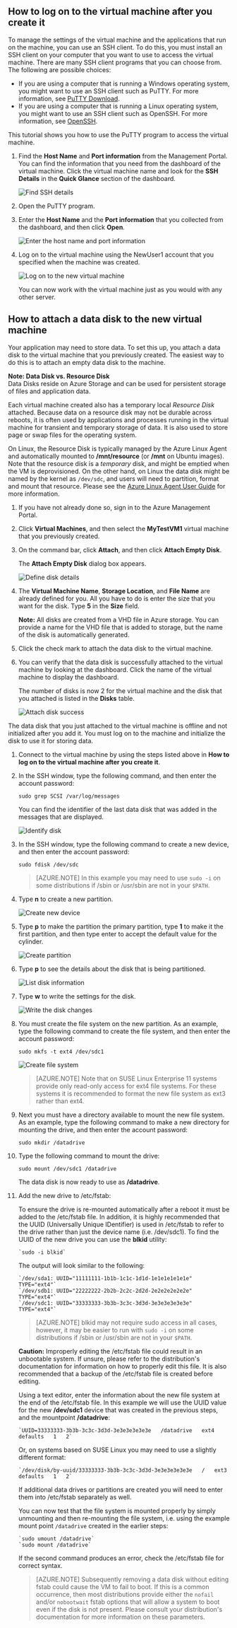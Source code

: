 <!---
Don't use this file. It's deprecated and will be removed. Instead use, virtual-machines-Linux-tutorial-log-on-attach-disk.md
-->

## <a id="logon"> </a>How to log on to the virtual machine after you create it ##

To manage the settings of the virtual machine and the applications that run on the machine, you can use an SSH client. To do this, you must install an SSH client on your computer that you want to use to access the virtual machine. There are many SSH client programs that you can choose from. The following are possible choices:

- If you are using a computer that is running a Windows operating system, you might want to use an SSH client such as PuTTY. For more information, see [PuTTY Download](http://www.chiark.greenend.org.uk/~sgtatham/putty/download.html).
- If you are using a computer that is running a Linux operating system, you might want to use an SSH client such as OpenSSH. For more information, see [OpenSSH](http://www.openssh.org/).

This tutorial shows you how to use the PuTTY program to access the virtual machine.

1. Find the **Host Name** and **Port information** from the Management Portal. You can find the information that you need from the dashboard of the virtual machine. Click the virtual machine name and look for the **SSH Details** in the **Quick Glance** section of the dashboard.

	![Find SSH details](./media/CreateVirtualMachineLinuxTutorial/SSHdetails.png)

2. Open the PuTTY program.

3. Enter the **Host Name** and the **Port information** that you collected from the dashboard, and then click **Open**.

	![Enter the host name and port information](./media/CreateVirtualMachineLinuxTutorial/putty.png)

4. Log on to the virtual machine using the NewUser1 account that you specified when the machine was created.

	![Log on to the new virtual machine](./media/CreateVirtualMachineLinuxTutorial/sshlogin.png)

	You can now work with the virtual machine just as you would with any other server.


## <a id="attachdisk"> </a>How to attach a data disk to the new virtual machine ##

Your application may need to store data. To set this up, you attach a data disk to the virtual machine that you previously created. The easiest way to do this is to attach an empty data disk to the machine.

**Note: Data Disk vs. Resource Disk**  
Data Disks reside on Azure Storage and can be used for persistent storage of files and application data.

Each virtual machine created also has a temporary local *Resource Disk* attached. Because data on a resource disk may not be durable across reboots, it is often used by applications and processes running in the virtual machine for transient and temporary storage of data. It is also used to store page or swap files for the operating system.

On Linux, the Resource Disk is typically managed by the Azure Linux Agent and automatically mounted to **/mnt/resource** (or **/mnt** on Ubuntu images). Note that the resource disk is a *temporary* disk, and might be emptied when the VM is deprovisioned. On the other hand, on Linux the data disk might be named by the kernel as `/dev/sdc`, and users will need to partition, format and mount that resource. Please see the [Azure Linux Agent User Guide](http://www.windowsazure.com/manage/linux/how-to-guides/linux-agent-guide/) for more information.



1. If you have not already done so, sign in to the Azure Management Portal.

2. Click **Virtual Machines**, and then select the **MyTestVM1** virtual machine that you previously created.

3. On the command bar, click **Attach**, and then click **Attach Empty Disk**.
	
	The **Attach Empty Disk** dialog box appears.

	![Define disk details](./media/CreateVirtualMachineLinuxTutorial/attachnewdisklinux.png)

4. The **Virtual Machine Name**, **Storage Location**, and **File Name** are already defined for you. All you have to do is enter the size that you want for the disk. Type **5** in the **Size** field.

	**Note:** All disks are created from a VHD file in Azure storage. You can provide a name for the VHD file that is added to storage, but the name of the disk is automatically generated.

5. Click the check mark to attach the data disk to the virtual machine.

6. You can verify that the data disk is successfully attached to the virtual machine by looking at the dashboard. Click the name of the virtual machine to display the dashboard.

	The number of disks is now 2 for the virtual machine and the disk that you attached is listed in the **Disks** table.

	![Attach disk success](./media/CreateVirtualMachineLinuxTutorial/attachemptysuccess.png)


The data disk that you just attached to the virtual machine is offline and not initialized after you add it. You must log on to the machine and initialize the disk to use it for storing data.

1. Connect to the virtual machine by using the steps listed above in **How to log on to the virtual machine after you create it**.


2. In the SSH window, type the following command, and then enter the account password:

	`sudo grep SCSI /var/log/messages`

	You can find the identifier of the last data disk that was added in the messages that are displayed.

	![Identify disk](./media/CreateVirtualMachineLinuxTutorial/diskmessages.png)


3. In the SSH window, type the following command to create a new device, and then enter the account password:

	`sudo fdisk /dev/sdc`

	>[AZURE.NOTE] In this example you may need to use `sudo -i` on some distributions if /sbin or /usr/sbin are not in your `$PATH`.


4. Type **n** to create a new partition.

	![Create new device](./media/CreateVirtualMachineLinuxTutorial/diskpartition.png)


5. Type **p** to make the partition the primary partition, type **1** to make it the first partition, and then type enter to accept the default value for the cylinder.

	![Create partition](./media/CreateVirtualMachineLinuxTutorial/diskcylinder.png)


6. Type **p** to see the details about the disk that is being partitioned.

	![List disk information](./media/CreateVirtualMachineLinuxTutorial/diskinfo.png)


7. Type **w** to write the settings for the disk.

	![Write the disk changes](./media/CreateVirtualMachineLinuxTutorial/diskwrite.png)


8. You must create the file system on the new partition. As an example, type the following command to create the file system, and then enter the account password:

	`sudo mkfs -t ext4 /dev/sdc1`

	![Create file system](./media/CreateVirtualMachineLinuxTutorial/diskfilesystem.png)

	>[AZURE.NOTE] Note that on SUSE Linux Enterprise 11 systems provide only read-only access for ext4 file systems.  For these systems it is recommended to format the new file system as ext3 rather than ext4.


9. Next you must have a directory available to mount the new file system. As an example, type the following command to make a new directory for mounting the drive, and then enter the account password:

	`sudo mkdir /datadrive`


10. Type the following command to mount the drive:

	`sudo mount /dev/sdc1 /datadrive`

	The data disk is now ready to use as **/datadrive**.


11. Add the new drive to /etc/fstab:

	To ensure the drive is re-mounted automatically after a reboot it must be added to the /etc/fstab file. In addition, it is highly recommended that the UUID (Universally Unique IDentifier) is used in /etc/fstab to refer to the drive rather than just the device name (i.e. /dev/sdc1). To find the UUID of the new drive you can use the **blkid** utility:
	
		`sudo -i blkid`

	The output will look similar to the following:

		`/dev/sda1: UUID="11111111-1b1b-1c1c-1d1d-1e1e1e1e1e1e" TYPE="ext4"`
		`/dev/sdb1: UUID="22222222-2b2b-2c2c-2d2d-2e2e2e2e2e2e" TYPE="ext4"`
		`/dev/sdc1: UUID="33333333-3b3b-3c3c-3d3d-3e3e3e3e3e3e" TYPE="ext4"`

	>[AZURE.NOTE] blkid may not require sudo access in all cases, however, it may be easier to run with `sudo -i` on some distributions if /sbin or /usr/sbin are not in your `$PATH`.

	**Caution:** Improperly editing the /etc/fstab file could result in an unbootable system. If unsure, please refer to the distribution's documentation for information on how to properly edit this file. It is also recommended that a backup of the /etc/fstab file is created before editing.

	Using a text editor, enter the information about the new file system at the end of the /etc/fstab file.  In this example we will use the UUID value for the new **/dev/sdc1** device that was created in the previous steps, and the mountpoint **/datadrive**:

		`UUID=33333333-3b3b-3c3c-3d3d-3e3e3e3e3e3e   /datadrive   ext4   defaults   1   2`

	Or, on systems based on SUSE Linux you may need to use a slightly different format:

		`/dev/disk/by-uuid/33333333-3b3b-3c3c-3d3d-3e3e3e3e3e3e   /   ext3   defaults   1   2`

	If additional data drives or partitions are created you will need to enter them into /etc/fstab separately as well.

	You can now test that the file system is mounted properly by simply unmounting and then re-mounting the file system, i.e. using the example mount point `/datadrive` created in the earlier steps: 

		`sudo umount /datadrive`
		`sudo mount /datadrive`

	If the second command produces an error, check the /etc/fstab file for correct syntax.


	>[AZURE.NOTE] Subsequently removing a data disk without editing fstab could cause the VM to fail to boot. If this is a common occurrence, then most distributions provide either the `nofail` and/or `nobootwait` fstab options that will allow a system to boot even if the disk is not present. Please consult your distribution's documentation for more information on these parameters.


